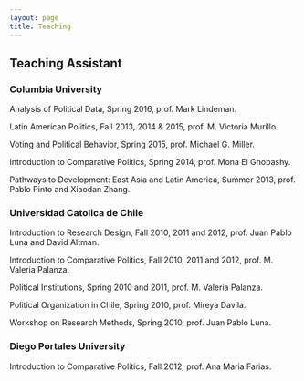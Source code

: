 ```yaml
---
layout: page
title: Teaching
---
```


## Teaching Assistant 

### Columbia University

Analysis of Political Data, Spring 2016, prof. Mark Lindeman.

Latin American Politics, Fall 2013, 2014 & 2015, prof. M. Victoria Murillo.

Voting and Political Behavior, Spring 2015, prof. Michael G. Miller.

Introduction to Comparative Politics, Spring 2014, prof. Mona El Ghobashy.

Pathways to Development: East Asia and Latin America, Summer 2013, prof. Pablo Pinto and Xiaodan Zhang.

### Universidad Catolica de Chile

Introduction to Research Design, Fall 2010, 2011 and 2012, prof. Juan Pablo Luna and David Altman.

Introduction to Comparative Politics, Fall 2010, 2011 and 2012, prof. M. Valeria Palanza.

Political Institutions, Spring 2010 and 2011, prof. M. Valeria Palanza.

Political Organization in Chile, Spring 2010, prof. Mireya Davila.

Workshop on Research Methods, Spring 2010, prof. Juan Pablo Luna.

### Diego Portales University 

Introduction to Comparative Politics, Fall 2012, prof. Ana Maria Farias.